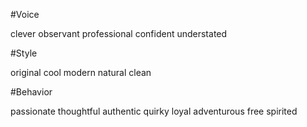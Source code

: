 #Voice

clever
observant
professional
confident
understated

#Style

original
cool
modern
natural
clean

#Behavior

passionate
thoughtful
authentic
quirky
loyal
adventurous
free spirited
